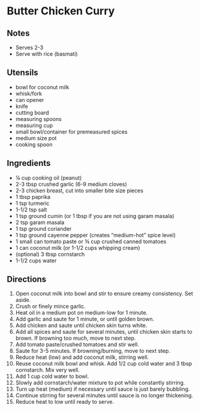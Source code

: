 # Butter Chicken Curry

## Notes
- Serves 2-3
- Serve with rice (basmati)

## Utensils
- bowl for coconut milk
- whisk/fork
- can opener
- knife
- cutting board
- measuring spoons
- measuring cup
- small bowl/container for premeasured spices
- medium size pot
- cooking spoon

## Ingredients

- ¼ cup cooking oil (peanut)
- 2-3 tbsp crushed garlic (6-9 medium cloves)
- 2-3 chicken breast, cut into smaller bite size pieces 
- 1 tbsp paprika
- 1 tsp turmeric
- 1-1/2 tsp salt
- 1 tsp ground cumin (or 1 tbsp if you are not using garam masala)
- 2 tsp garam masala
- 1 tsp ground coriander
- 1 tsp ground cayenne pepper (creates “medium-hot” spice level)
- 1 small can tomato paste or ¾ cup crushed canned tomatoes
- 1 can coconut milk (or 1-1/2 cups whipping cream)
- (optional) 3 tbsp cornstarch
- 1-1/2 cups water

## Directions
1. Open coconut milk into bowl and stir to ensure creamy consistency. Set aside. 
2. Crush or finely mince garlic. 
3. Heat oil in a medium pot on medium-low for 1 minute. 
4. Add garlic and saute for 1 minute, or until golden brown. 
5. Add chicken and saute until chicken skin turns white.
6. Add all spices and saute for several minutes, until chicken skin starts to brown. If browning too much, move to next step.
7. Add tomato paste/crushed tomatoes and stir well. 
8. Saute for 3-5 minutes. If browning/burning, move to next step. 
9. Reduce heat (low) and add coconut milk, stirring well. 
10. Reuse coconut milk bowl and whisk. Add 1/2 cup cold water and 3 tbsp cornstarch. Mix very well. 
11. Add 1 cup cold water to bowl. 
12. Slowly add cornstarch/water mixture to pot while constantly stirring.
13. Turn up heat (medium) if necessary until sauce is just barely bubbling. 
14. Continue stirring for several minutes until sauce is no longer thickening. 
15. Reduce heat to low until ready to serve. 
